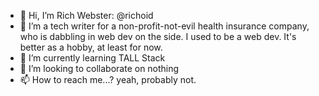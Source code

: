 - 👋 Hi, I’m Rich Webster: @richoid
- 👀 I’m a tech writer for a non-profit-not-evil health insurance company, who is dabbling in web dev on the side. I used to be a web dev. It's better as a hobby, at least for now.
- 🌱 I’m currently learning TALL Stack
- 💞️ I’m looking to collaborate on nothing
- 📫 How to reach me...? yeah, probably not.
